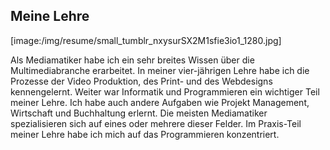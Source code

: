 ## Meine Lehre

[image:/img/resume/small_tumblr_nxysurSX2M1sfie3io1_1280.jpg]

Als Mediamatiker habe ich ein sehr breites Wissen über die Multimediabranche erarbeitet. In meiner vier-jährigen Lehre habe ich die Prozesse der Video Produktion, des Print- und des Webdesigns kennengelernt. Weiter war Informatik und Programmieren ein wichtiger Teil meiner Lehre. Ich habe auch andere Aufgaben wie Projekt Management, Wirtschaft und Buchhaltung erlernt. Die meisten Mediamatiker spezialisieren sich auf eines oder mehrere dieser Felder. Im Praxis-Teil meiner Lehre habe ich mich auf das Programmieren konzentriert.

